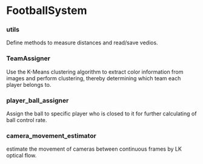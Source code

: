 # FootballSystem

### utils

Define methods to measure distances and read/save vedios.

### TeamAssigner 

Use the K-Means clustering algorithm to extract color information from images and perform clustering, thereby determining which team each player belongs to.

### player_ball_assigner
Assign the ball to specific player who is closed to it for further calculating of ball control rate.

### camera_movement_estimator
estimate the movement of cameras between continuous frames by LK optical flow.
